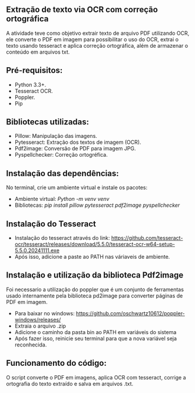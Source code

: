 ## Extração de texto via OCR com correção ortográfica

A atividade teve como objetivo extrair texto de arquivo PDF utilizando OCR, ele converte o PDF em imagem para possibilitar o uso do OCR, extrai o texto usando tesseract e aplica correção ortográfica, além de armazenar o conteúdo em arquivos txt.

## Pré-requisitos:
- Python 3.3+.
- Tesseract OCR.
- Poppler.
- Pip

## Bibliotecas utilizadas:

- Pillow: Manipulação das imagens.
- Pytesseract: Extração dos textos de imagem (OCR).
- Pdf2image: Conversão de PDF para imagem JPG.
- Pyspellchecker: Correção ortogréfica.

## Instalação das dependências:
No terminal, crie um ambiente virtual e instale os pacotes:
- Ambiente virtual: _Python -m venv venv_
- Bibliotecas: _pip install pillow pytesseract pdf2image pyspellchecker_

## Instalação do Tesseract 
- Instalação do tesseract através do link: https://github.com/tesseract-ocr/tesseract/releases/download/5.5.0/tesseract-ocr-w64-setup-5.5.0.20241111.exe
- Após isso, adicione a paste ao PATH nas váriaveis de ambiente.

## Instalação e utilização da biblioteca Pdf2image
Foi necessario a utilização do poppler que é um conjunto de ferramentas usado internamente pela biblioteca pd2image para converter páginas de PDF em imagem.

- Para baixar no windows: https://github.com/oschwartz10612/poppler-windows/releases/
- Extraia o arquivo .zip
- Adicione o caminho da pasta bin ao PATH em variáveis do sistema
- Após fazer isso, reinicie seu terminal para que a nova variável seja reconhecida.

## Funcionamento do código:
O script converte o PDF em imagens, aplica OCR com tesseract, corrige a ortografia do texto extraído e salva em arquivos .txt.
  
